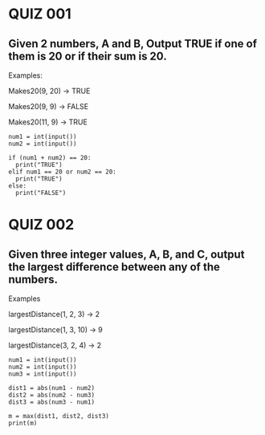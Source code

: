 # QUIZ 001
## Given 2 numbers, A and B, Output TRUE if one of them is 20 or if their sum is 20.
Examples:

Makes20(9, 20) → TRUE

Makes20(9, 9) → FALSE

Makes20(11, 9) → TRUE

````
num1 = int(input())
num2 = int(input())

if (num1 + num2) == 20:
  print("TRUE")
elif num1 == 20 or num2 == 20:
  print("TRUE")
else:
  print("FALSE")
````

# QUIZ 002
## Given three integer values, A, B, and C, output the largest difference between any of the numbers.
Examples

largestDistance(1, 2, 3) → 2

largestDistance(1, 3, 10) → 9

largestDistance(3, 2, 4) → 2
````
num1 = int(input())
num2 = int(input())
num3 = int(input())

dist1 = abs(num1 - num2)
dist2 = abs(num2 - num3)
dist3 = abs(num3 - num1)

m = max(dist1, dist2, dist3)
print(m)
````
